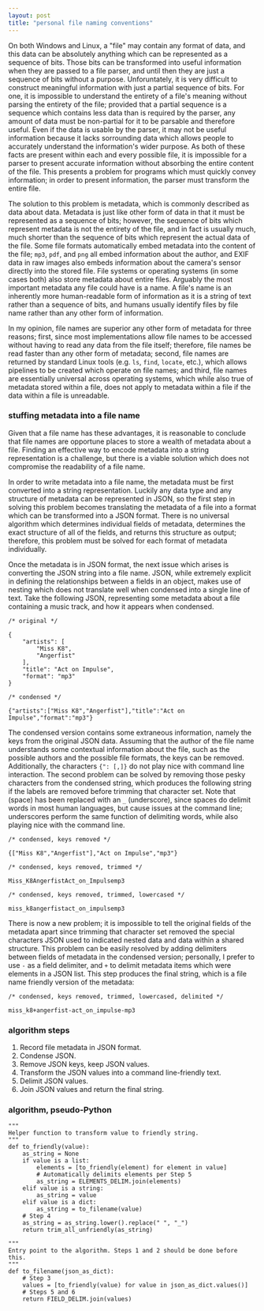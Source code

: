 ```yaml
---
layout: post
title: "personal file naming conventions"
---
```


On both Windows and Linux, a "file" may contain any format of data, and this data can be absolutely anything which can be represented as a sequence of bits. Those bits can be transformed into useful information when they are passed to a file parser, and until then they are just a sequence of bits without a purpose. Unforuntately, it is very difficult to construct meaningful information with just a partial sequence of bits. For one, it is impossible to understand the entirety of a file's meaning without parsing the entirety of the file; provided that a partial sequence is a sequence which contains less data than is required by the parser, any amount of data must be non-partial for it to be parsable and therefore useful. Even if the data is usable by the parser, it may not be useful information because it lacks sorrounding data which allows people to accurately understand the information's wider purpose. As both of these facts are present within each and every possible file, it is impossible for a parser to present accurate information without absorbing the entire content of the file. This presents a problem for programs which must quickly convey information; in order to present information, the parser must transform the entire file.

The solution to this problem is metadata, which is commonly described as data about data. Metadata is just like other form of data in that it must be represented as a sequence of bits; however, the sequence of bits which represent metadata is not the entirety of the file, and in fact is usually much, much shorter than the sequence of bits which represent the actual data of the file. Some file formats automatically embed metadata into the content of the file; `mp3`, `pdf`, and `png` all embed information about the author, and EXIF data in raw images also embeds information about the camera's sensor directly into the stored file. File systems or operating systems (in some cases both) also store metadata about entire files. Arguably the most important metadata any file could have is a name. A file's name is an inherently more human-readable form of information as it is a string of text rather than a sequence of bits, and humans usually identify files by file name rather than any other form of information. 

In my opinion, file names are superior any other form of metadata for three reasons; first, since most implementations allow file names to be accessed without having to read any data from the file itself; therefore, file names be read faster than any other form of metadata; second, file names are returned by standard Linux tools (e.g. `ls`, `find`, `locate`, etc.), which allows pipelines to be created which operate on file names; and third, file names are essentially universal across operating systems, which while also true of metadata stored within a file, does not apply to metadata within a file if the data within a file is unreadable.

### stuffing metadata into a file name

Given that a file name has these advantages, it is reasonable to conclude that file names are opportune places to store a wealth of metadata about a file. Finding an effective way to encode metadata into a string representation is a challenge, but there is a viable solution which does not compromise the readability of a file name. 

In order to write metadata into a file name, the metadata must be first converted into a string representation. Luckily any data type and any structure of metadata can be represented in JSON, so the first step in solving this problem becomes translating the metadata of a file into a format which can be transformed into a JSON format. There is no universal algorithm which determines individual fields of metadata, determines the exact structure of all of the fields, and returns this structure as output; therefore, this problem must be solved for each format of metadata individually.

Once the metadata is in JSON format, the next issue which arises is converting the JSON string into a file name. JSON, while extremely explicit in defining the relationships between a fields in an object, makes use of nesting which does not translate well when condensed into a single line of text. Take the following JSON, representing some metadata about a file containing a music track, and how it appears when condensed.

```
/* original */

{
	"artists": [
		"Miss K8",
		"Angerfist"
	],
	"title": "Act on Impulse",
	"format": "mp3"
}

/* condensed */

{"artists":["Miss K8","Angerfist"],"title":"Act on Impulse","format":"mp3"}
```

The condensed version contains some extraneous information, namely the keys from the original JSON data. Assuming that the author of the file name understands some contextual information about the file, such as the possible authors and the possible file formats, the keys can be removed. Additionally, the characters `{": [,]}` do not play nice with command line interaction. The second problem can be solved by removing those pesky characters from the condensed string, which produces the following string if the labels are removed before trimming that character set. Note that ` ` (space) has been replaced with an `_` (underscore), since spaces do delimit words in most human languages, but cause issues at the command line; underscores perform the same function of delimiting words, while also playing nice with the command line.  

```
/* condensed, keys removed */

{["Miss K8","Angerfist"],"Act on Impulse","mp3"}

/* condensed, keys removed, trimmed */

Miss_K8AngerfistAct_on_Impulsemp3

/* condensed, keys removed, trimmed, lowercased */

miss_k8angerfistact_on_impulsemp3
```

There is now a new problem; it is impossible to tell the original fields of the metadata apart since trimming that character set removed the special characters JSON used to indicated nested data and data within a shared structure. This problem can be easily resolved by adding delimiters between fields of metadata in the condensed version; personally, I prefer to use `-` as a field delimiter, and `+` to delimit metadata items which were elements in a JSON list. This step produces the final string, which is a file name friendly version of the metadata:

```
/* condensed, keys removed, trimmed, lowercased, delimited */

miss_k8+angerfist-act_on_impulse-mp3
```

### algorithm steps

1. Record file metadata in JSON format.
2. Condense JSON.
3. Remove JSON keys, keep JSON values.
4. Transform the JSON values into a command line-friendly text.
5. Delimit JSON values.
6. Join JSON values and return the final string.

### algorithm, pseudo-Python

```
"""
Helper function to transform value to friendly string.
"""
def to_friendly(value):
    as_string = None
    if value is a list:
        elements = [to_friendly(element) for element in value]
        # Automatically delimits elements per Step 5
        as_string = ELEMENTS_DELIM.join(elements)
    elif value is a string:
        as_string = value
    elif value is a dict:
        as_string = to_filename(value)
    # Step 4
    as_string = as_string.lower().replace(" ", "_")
    return trim_all_unfriendly(as_string)

"""
Entry point to the algorithm. Steps 1 and 2 should be done before this.
"""
def to_filename(json_as_dict):
    # Step 3
    values = [to_friendly(value) for value in json_as_dict.values()]
    # Steps 5 and 6
    return FIELD_DELIM.join(values)
```
